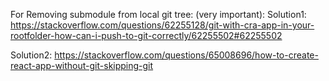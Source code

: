 
For Removing submodule from local git tree: (very important):
Solution1:
https://stackoverflow.com/questions/62255128/git-with-cra-app-in-your-rootfolder-how-can-i-push-to-git-correctly/62255502#62255502

Solution2:
https://stackoverflow.com/questions/65008696/how-to-create-react-app-without-git-skipping-git